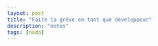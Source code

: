 ```yaml
---
layout: post
title: "Faire la grève en tant que développeur"
description: "notes"
tags: [nada]
---
```

